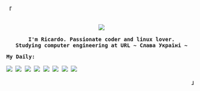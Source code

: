 
<p align="left"><strong><samp style="font-family: Roboto, sans-serif;">「</samp></strong></p>
  <p align="center">
    <samp>
      <b>
      <br>
        <image src="https://readme-typing-svg.herokuapp.com?font=Iosevka&size=16&color=F787DAFF&center=true&width=410&height=45&lines=Welcome+to+my+GitHub+profile!">
      <br>
      <br>
        I'm Ricardo. Passionate coder and linux lover.
        <br>
        Studying computer engineering at URL
      </b>
      <b>
         ~ Слава Україні ~
      </b>
    </samp>
          <br>
  </p>
          <p>
            <samp>    
          <b>
              My Daily:
            <br>
            <br>
                <image src="https://img.shields.io/badge/-Next.js-000000?style=flat&logo=next.js">
                <image src="https://img.shields.io/badge/-Astro-000000?style=flat&logo=astro">
                <image src="https://img.shields.io/badge/-React-000000?style=flat&logo=React">
                <image src="https://img.shields.io/badge/-JavaScript-000000?style=flat&logo=JavaScript">
                <image src="https://img.shields.io/badge/-TypeScript-000000?style=flat&logo=TypeScript">
                <image src="https://img.shields.io/badge/-Rust-000000?style=flat&logo=rust">
                <image src="https://img.shields.io/badge/-CSS-000000?style=flat&logo=css">
                <image src="https://img.shields.io/badge/-Tailwindcss-000000?style=flat&logo=tailwind">
          </b>
            </samp>
          </p>
<p align="right"><strong><samp style="font-family: Roboto, sans-serif;">」</samp></strong></p>






